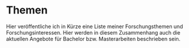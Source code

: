 # Themen

Hier veröffentliche ich in Kürze eine Liste meiner Forschungsthemen und Forschungsinteressen. Hier werden in diesem Zusammenhang auch die aktuellen Angebote für Bachelor bzw. Masterarbeiten beschrieben sein.

